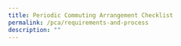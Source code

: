 ```yaml
---
title: Periodic Commuting Arrangement Checklist
permalink: /pca/requirements-and-process
description: ""
---
```


